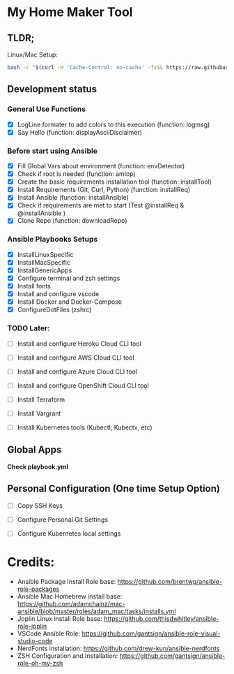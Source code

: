 # My Home Maker Tool

## TLDR; 

Linux/Mac Setup:

```bash
bash -c "$(curl -H 'Cache-Control: no-cache' -fsSL https://raw.githubusercontent.com/daco-tech/myHomeMaker/master/installLinuxMac.sh)"
```

## Development status

### General Use Functions

- [x] LogLine formater to add colors to this execution (function: logmsg)
- [x] Say Hello (function: displayAsciiDisclaimer)

### Before start using Ansible


- [x] Fill Global Vars about environment (function: envDetector)
- [x] Check if root is needed (function: amIop)
- [x] Create the basic requirements installation tool (function: installTool)
- [x] Install Requirements (Git, Curl, Python) (function: installReq)
- [x] Install Ansible (function: installAnsible)
- [x] Check if requirements are met to start (Test @installReq & @installAnsible )
- [x] Clone Repo (function: downloadRepo)

### Ansible Playbooks Setups

- [x] InstallLinuxSpecific
- [x] InstallMacSpecific
- [x] InstallGenericApps
- [x] Configure terminal and zsh settings
- [x] Install fonts
- [x] Install and configure vscode
- [x] Install Docker and Docker-Compose
- [x] ConfigureDotFiles (zshrc)

### TODO Later:

- [ ] Install and configure Heroku Cloud CLI tool
- [ ] Install and configure AWS Cloud CLI tool
- [ ] Install and configure Azure Cloud CLI tool
- [ ] Install and configure OpenShift Cloud CLI tool
- [ ] Install Terraform
- [ ] Install Vargrant
- [ ] Install Kubernetes tools (Kubectl, Kubectx, etc)






## Global Apps

**Check playbook.yml**

## Personal Configuration (One time Setup Option)
- [ ] Copy SSH Keys
- [ ] Configure Personal Git Settings
- [ ] Configure Kubernetes local settings



# Credits:

- Ansible Package Install Role base: https://github.com/brentwg/ansible-role-packages
- Ansible Mac Homebrew install base: https://github.com/adamchainz/mac-ansible/blob/master/roles/adam_mac/tasks/installs.yml
- Joplin Linux install Role base: https://github.com/thisdwhitley/ansible-role-joplin
- VSCode Ansible Role: https://github.com/gantsign/ansible-role-visual-studio-code
- NerdFonts installation: https://github.com/drew-kun/ansible-nerdfonts
- ZSH Configuration and Installation: https://github.com/gantsign/ansible-role-oh-my-zsh


